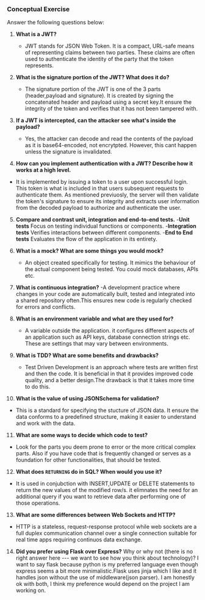 ### Conceptual Exercise

Answer the following questions below:

1. **What is a JWT?**
   - JWT stands for JSON Web Token. It is a compact, URL-safe means of representing claims between two parties. These claims are often used to authenticate the identity of the party that the token represents.

2. **What is the signature portion of the JWT?  What does it do?**
   - The signature portion of the JWT is one of the 3 parts (header,payload and signature). It is created by signing the concatenated header and payload using a secret key.It ensure the integrity of the token and verifies that it has not been tampered with.

3. **If a JWT is intercepted, can the attacker see what's inside the payload?**
   - Yes, the attacker can decode and read the contents of the payload as it is base64-encoded, not encrytpted. However, this cant happen unless the signature is invalidated.

4.  **How can you implement authentication with a JWT?  Describe how it works at a high level.**
   - It is implemented by issuing a token to a user upon successful login. This token is what is included in that users subsequent requests to authenticate them. As mentioned previuosly, the server will then validate the token's signature to ensure its integrity and extracts user information from the decoded payload to authorize and authenticate the user.

5. **Compare and contrast unit, integration and end-to-end tests.**
   -**Unit tests** Focus on testing individual functions or components.
   -**Integration tests** Verifies interactions between different components.
   -**End to End tests** Evaluates the flow of the application in its entirety.

6. **What is a mock? What are some things you would mock?**
   - An object created specifically for testing. It mimics the behaviour of the actual component being tested. You could mock databases, APIs etc.

7. **What is continuous integration?**
   -A development practice where changes in your code are automatically built, tested and integrated into a shared repository often.This ensures new code is regularly checked for errors and conflicts.

8. **What is an environment variable and what are they used for?**
   - A variable outside the application. it configures different aspects of an application such as API keys, database connection strings etc. These are settings that may vary between environments.

9. **What is TDD? What are some benefits and drawbacks?**
   - Test Driven Development is an approach where tests are written first and then the code. It is beneficial in that it provides improved code quality, and a better design.The drawback is that it takes more time to do this.

10. **What is the value of using JSONSchema for validation?**
   - This is a standard for specifying the stucture of JSON data. It ensure the data conforms to a predefined structure, making it easier to understand and work with the data.

11. **What are some ways to decide which code to test?**
   - Look for the parts you deem prone to error or the more critical complex parts. Also if you have code that is frequently changed or serves as a foundation for other functionalities, that should be tested.

12. **What does `RETURNING` do in SQL? When would you use it?**
   - It is used in conjubction with INSERT,UPDATE or DELETE statements to return the new values of the modified row/s. it elimnates the need for an additional query if you want to retrieve data after performing one of those operations.

13. **What are some differences between Web Sockets and HTTP?**
   - HTTP is a stateless, request-response protocol while web sockets are a full duplex communication channel over a single connection suitable for real time apps requiring continuos data exchange.

14. **Did you prefer using Flask over Express?** Why or why not (there is no right
  answer here --- we want to see how you think about technology)? I want to say flask because python is my preferred language even though express seems a bit more minimalistic.Flask uses jinja which I like and it handles json without the use of middleware(json parser). I am honestly ok with both, I think my preference would depend on the project I am working on.
  
